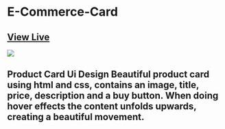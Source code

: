 # E-Commerce-Card  
## [View Live](https://akdex.github.io/E-Commerce-Card/)


<img src="https://repository-images.githubusercontent.com/385270055/1f2c9580-e34b-11eb-82bd-5022e36a7b9d"  > 

## Product Card Ui Design  Beautiful product card using html and css, contains an image, title, price, description and a buy button. When doing hover effects the content unfolds upwards, creating a beautiful movement.


